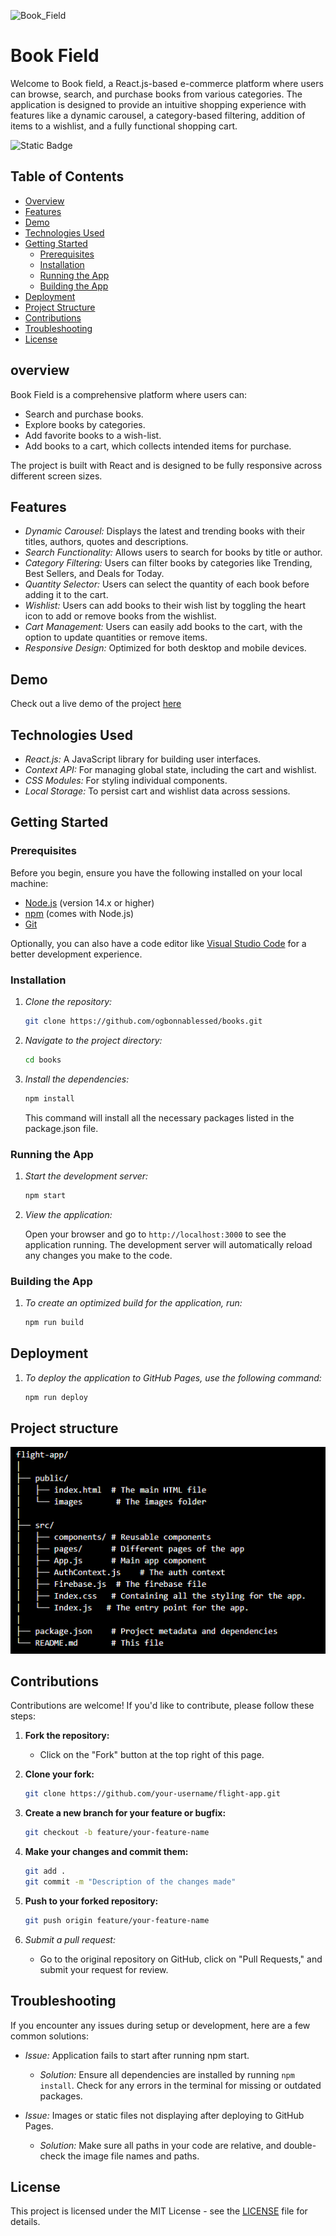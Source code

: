 ![Book_Field](https://github.com/user-attachments/assets/cae57655-9728-4522-81ed-e565232d67c7)

# Book Field

Welcome to Book field, a React.js-based e-commerce platform where users can browse, search, and purchase books from various categories. The application is designed to provide an intuitive shopping experience with features like a dynamic carousel, a category-based filtering, addition of items to a wishlist, and a fully functional shopping cart.

![Static Badge](https://img.shields.io/badge/Online-Books-store)

## Table of Contents

- [Overview](#overview)
- [Features](#features)
- [Demo](#demo)
- [Technologies Used](#technologies-used)
- [Getting Started](#getting-started)
  - [Prerequisites](#prerequisites)
  - [Installation](#installation)
  - [Running the App](#running-the-app)
  - [Building the App](#building-the-app)
- [Deployment](#deployment)
- [Project Structure](#project-structure)
- [Contributions](#contributions)
- [Troubleshooting](#troubleshooting)
- [License](#license)

## overview

Book Field is a comprehensive platform where users can:

- Search and purchase books.
- Explore books by categories.
- Add favorite books to a wish-list.
- Add books to a cart, which collects intended items for purchase.

The project is built with React and is designed to be fully responsive across different screen sizes.

## Features

- *Dynamic Carousel:* Displays the latest and trending books with their titles, authors, quotes and descriptions.
- *Search Functionality:* Allows users to search for books by title or author.
- *Category Filtering:* Users can filter books by categories like Trending, Best Sellers, and Deals for Today.
- *Quantity Selector:* Users can select the quantity of each book before adding it to the cart.
- *Wishlist:* Users can add books to their wish list by toggling the heart icon to add or remove books from the wishlist.
- *Cart Management:* Users can easily add books to the cart, with the option to update quantities or remove items.
- *Responsive Design:* Optimized for both desktop and mobile devices.

## Demo

Check out a live demo of the project [here](https://ogbonnablessed.github.io/books/)

## Technologies Used

- *React.js:* A JavaScript library for building user interfaces.
- *Context API:* For managing global state, including the cart and wishlist.
- *CSS Modules:* For styling individual components.
- *Local Storage:* To persist cart and wishlist data across sessions.

## Getting Started

### Prerequisites

Before you begin, ensure you have the following installed on your local machine:

- [Node.js](https://nodejs.org/) (version 14.x or higher)
- [npm](https://www.npmjs.com/) (comes with Node.js)
- [Git](https://git-scm.com/)

Optionally, you can also have a code editor like [Visual Studio Code](https://code.visualstudio.com/) for a better development experience.

### Installation

1. *Clone the repository:*

   ```bash
   git clone https://github.com/ogbonnablessed/books.git
   ```
   

2. *Navigate to the project directory:*

   ```bash
   cd books
   ```
   

3. *Install the dependencies:*

   ```bash
   npm install
   ```
   

   This command will install all the necessary packages listed in the package.json file.

### Running the App

1. *Start the development server:*

   ```bash
   npm start
   ```
   

2. *View the application:*

   Open your browser and go to `http://localhost:3000` to see the application running. The development server will automatically reload any changes you make to the code.

### Building the App

1. *To create an optimized build for the application, run:*

   ```bash
   npm run build
   ```

## Deployment

1. *To deploy the application to GitHub Pages, use the following command:*

   ```bash
   npm run deploy
   ```

## Project structure

![Here's an overview of the project structure.](public/images/Readme/view1.png)


## Contributions

Contributions are welcome! If you'd like to contribute, please follow these steps:

1. **Fork the repository:**
   - Click on the "Fork" button at the top right of this page.

2. **Clone your fork:**

    ```bash
    git clone https://github.com/your-username/flight-app.git
    ```
   

3. **Create a new branch for your feature or bugfix:**

    ```bash
    git checkout -b feature/your-feature-name
    ```
    

4. **Make your changes and commit them:**

    ```bash
    git add .
    git commit -m "Description of the changes made"
    ```
   

5. **Push to your forked repository:**

    ```bash
    git push origin feature/your-feature-name
    ```

6. *Submit a pull request:*
   - Go to the original repository on GitHub, click on "Pull Requests," and submit your request for review.

## Troubleshooting

If you encounter any issues during setup or development, here are a few common solutions:

- *Issue:* Application fails to start after running npm start.
  - *Solution:* Ensure all dependencies are installed by running `npm install`. Check for any errors in the terminal for missing or outdated packages.

- *Issue:* Images or static files not displaying after deploying to GitHub Pages.
  - *Solution:* Make sure all paths in your code are relative, and double-check the image file names and paths.

## License

This project is licensed under the MIT License - see the [LICENSE](LICENSE) file for details.
